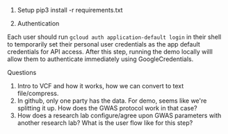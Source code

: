 1. Setup
pip3 install -r requirements.txt

2. Authentication

Each user should run `gcloud auth application-default login` in their shell to temporarily set their personal user credentials as the app default credentials for API access. After this step, running the demo locally willl allow them to authenticate immediately using GoogleCredentials.


Questions
1) Intro to VCF and how it works, how we can convert to text file/compress.
2) In github, only one party has the data. For demo, seems like we're splitting it up. How does the GWAS protocol work in that case?
3) How does a research lab configure/agree upon GWAS parameters with another research lab? What is the user flow like for this step?